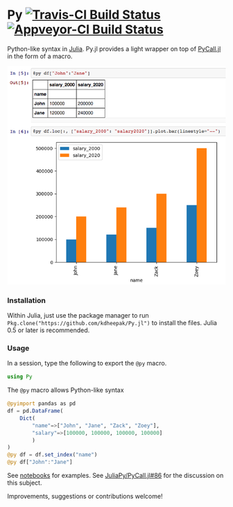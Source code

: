 # Py [![Travis-CI Build Status](https://travis-ci.org/kdheepak/Py.jl.svg?branch=master)](https://travis-ci.org/kdheepak/Py.jl) [![Appveyor-CI Build Status](https://ci.appveyor.com/api/projects/status/github/kdheepak/Py-jl?branch=master&svg=true)](https://ci.appveyor.com/project/kdheepak/py-jl)

Python-like syntax in [Julia](https://github.com/JuliaLang/julia). Py.jl provides a light wrapper on top of [PyCall.jl](https://github.com/JuliaPy/PyCall.jl) in the form of a macro.

![](./img/screenshot.png)

### Installation

Within Julia, just use the package manager to run `Pkg.clone("https://github.com/kdheepak/Py.jl")` to install the files.
Julia 0.5 or later is recommended.

### Usage

In a session, type the following to export the `@py` macro.

```julia
using Py
```

The `@py` macro allows Python-like syntax

```julia
@pyimport pandas as pd
df = pd.DataFrame(
    Dict(
        "name"=>["John", "Jane", "Zack", "Zoey"],
        "salary"=>[100000, 100000, 100000, 100000]
        )
)
@py df = df.set_index("name")
@py df["John":"Jane"]
```

See [notebooks](./notebooks/Py.jl.ipynb) for examples. See [JuliaPy/PyCall.jl#86](https://github.com/JuliaPy/PyCall.jl/issues/86) for the discussion on this subject.

Improvements, suggestions or contributions welcome!


